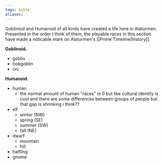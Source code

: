 ```yaml
---
tags: bible
aliases:
---
```


Gobliniod and Humanoid of all kinds have created a life here in Alaturmen. Presented in the order I think of them, the playable races in this section have made a noticable mark on Alaturmen's [[Prime Timeline|history]].

**Goblinoid.**
- goblin
- hobgoblin
- orc

**Humanoid.**
- human
	- the normal amount of human "races" ie 0 but like cultural identity is cool and there are some differences between groups of people but that gap is shrinking i think??
- elf 
	- winter (NW)
	- spring (SE)
	- summer (SW)
	- fall (NE)
- dwarf
	- mountain
	- hill
- halfling
- gnome



